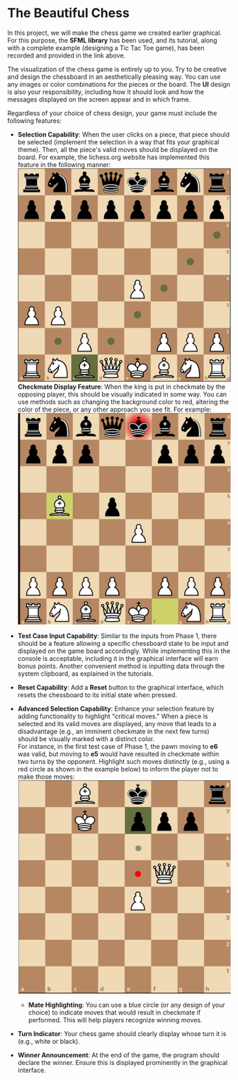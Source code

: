 # The Beautiful Chess

In this project, we will make the chess game we created earlier graphical. For this purpose, the **SFML library** has been used, and its tutorial, along with a complete example (designing a Tic Tac Toe game), has been recorded and provided in the link above.

The visualization of the chess game is entirely up to you. Try to be creative and design the chessboard in an aesthetically pleasing way. You can use any images or color combinations for the pieces or the board. The **UI** design is also your responsibility, including how it should look and how the messages displayed on the screen appear and in which frame.

Regardless of your choice of chess design, your game must include the following features:

-   **Selection Capability**: When the user clicks on a piece, that piece should be selected (implement the selection in a way that fits your graphical theme). Then, all the piece's valid moves should be displayed on the board. For example, the lichess.org website has implemented this feature in the following manner:
![](Images/1.png)
**Checkmate Display Feature**: When the king is put in checkmate by the opposing player, this should be visually indicated in some way. You can use methods such as changing the background color to red, altering the color of the piece, or any other approach you see fit. For example:
![](Images/2.jpg)
-   **Test Case Input Capability**: Similar to the inputs from Phase 1, there should be a feature allowing a specific chessboard state to be input and displayed on the game board accordingly. While implementing this in the console is acceptable, including it in the graphical interface will earn bonus points. Another convenient method is inputting data through the system clipboard, as explained in the tutorials.
    
-   **Reset Capability**: Add a **Reset** button to the graphical interface, which resets the chessboard to its initial state when pressed.
    
-   **Advanced Selection Capability**: Enhance your selection feature by adding functionality to highlight "critical moves." When a piece is selected and its valid moves are displayed, any move that leads to a disadvantage (e.g., an imminent checkmate in the next few turns) should be visually marked with a distinct color.  
    For instance, in the first test case of Phase 1, the pawn moving to **e6** was valid, but moving to **e5** would have resulted in checkmate within two turns by the opponent. Highlight such moves distinctly (e.g., using a red circle as shown in the example below) to inform the player not to make those moves:
![](Images/3.png)
    -   **Mate Highlighting**: You can use a blue circle (or any design of your choice) to indicate moves that would result in checkmate if performed. This will help players recognize winning moves.
    
-   **Turn Indicator**: Your chess game should clearly display whose turn it is (e.g., white or black).
    
-   **Winner Announcement**: At the end of the game, the program should declare the winner. Ensure this is displayed prominently in the graphical interface.

